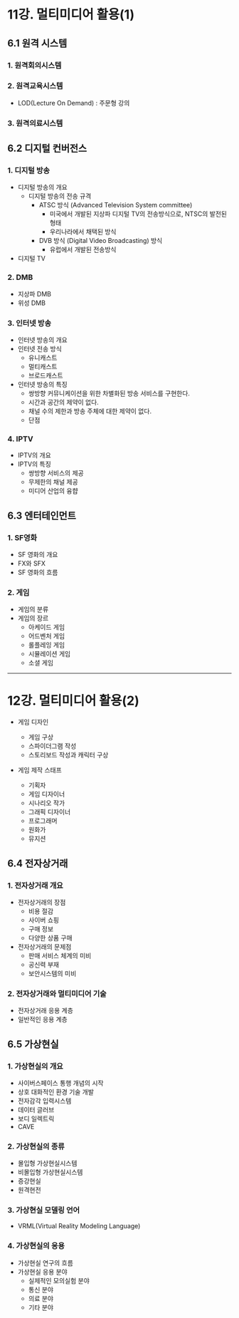 # 11강. 멀티미디어 활용(1)

## 6.1 원격 시스템

### 1. 원격회의시스템

### 2. 원격교육시스템
* LOD(Lecture On Demand) : 주문형 강의

### 3. 원격의료시스템

## 6.2 디지털 컨버전스

### 1. 디지털 방송

* 디지털 방송의 개요
  * 디지털 방송의 전송 규격
    * ATSC 방식 (Advanced Television System committee)
      * 미국에서 개발된 지상파 디지털 TV의 전송방식으로, NTSC의 발전된 형태
      * 우리나라에서 채택된 방식
    * DVB 방식 (Digital Video Broadcasting) 방식
      * 유럽에서 개발된 전송방식
* 디지털 TV

### 2. DMB

* 지상파 DMB
* 위성 DMB

### 3. 인터넷 방송

* 인터넷 방송의 개요
* 인터넷 전송 방식
  * 유니캐스트
  * 멀티캐스트
  * 브로드캐스트
* 인터넷 방송의 특징
  * 쌍방향 커뮤니케이션을 위한 차별화된 방송 서비스를 구현한다.
  * 시간과 공간의 제약이 없다.
  * 채널 수의 제한과 방송 주체에 대한 제약이 없다.
  * 단점

### 4. IPTV

* IPTV의 개요
* IPTV의 특징
  * 쌍방향 서비스의 제공
  * 무제한의 채널 제공
  * 미디어 산업의 융햡

## 6.3 엔터테인먼트

### 1. SF영화
* SF 영화의 개요
* FX와 SFX
* SF 영화의 흐름

### 2. 게임
* 게임의 분류
* 게임의 장르
  * 아케이드 게임
  * 어드벤처 게임
  * 롤플레잉 게임
  * 시뮬레이션 게임
  * 소셜 게임

---
# 12강. 멀티미디어 활용(2)

* 게임 디자인
  * 게임 구상
  * 스파이더그램 작성
  * 스토리보드 작성과 캐릭터 구상

* 게임 제작 스태프
  * 기획자
  * 게임 디자이너
  * 시나리오 작가
  * 그래픽 디자이너
  * 프로그래머
  * 원화가
  * 뮤지션

## 6.4 전자상거래

### 1. 전자상거래 개요

* 전자상거래의 장점
  * 비용 절감
  * 사이버 쇼핑
  * 구매 정보
  * 다양한 상품 구매
* 전자상거래의 문제점
  * 판매 서비스 체계의 미비
  * 공신력 부재
  * 보안시스템의 미비

### 2. 전자상거래와 멀티미디어 기술

* 전자상거래 응용 계층
* 일반적인 응용 계층

## 6.5 가상현실

### 1. 가상현실의 개요

* 사이버스페이스 통행 개념의 시작
* 상호 대화적인 환경 기술 개발
* 전자감각 입력시스템
* 데이터 글러브
* 보디 일렉트릭
* CAVE

### 2. 가상현실의 종류

* 몰입형 가상현실시스템
* 비몰입형 가상현실시스템
* 증강현실
* 원격현전

### 3. 가상현실 모델링 언어
* VRML(Virtual Reality Modeling Language)

### 4. 가상현실의 응용
* 가상현실 연구의 흐름
* 가상현실 응용 분야
  * 실제적인 모의실험 분야
  * 통신 분야
  * 의료 분야
  * 기타 분야